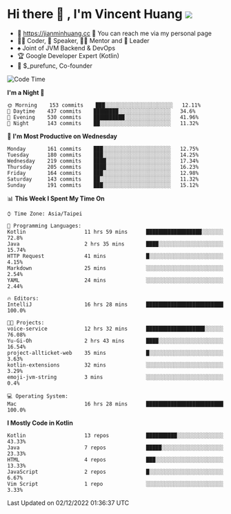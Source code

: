 # Hi there 👋 , I'm Vincent Huang ![](https://komarev.com/ghpvc/?username=Jian-Min-Huang)
- 💎 https://jianminhuang.cc 🙋 You can reach me via my personal page
- 👨‍💻 Coder, 🎤 Speaker, 👨‍🏫 Mentor and 🚀 Leader
- ♠️ Joint of JVM Backend & DevOps
- 🏆 Google Developer Expert (Kotlin)
- 💼 $_purefunc, Co-founder

<!--START_SECTION:waka-->
![Code Time](http://img.shields.io/badge/Code%20Time-1%2C269%20hrs%2014%20mins-blue)

**I'm a Night 🦉** 

```text
🌞 Morning    153 commits    ███░░░░░░░░░░░░░░░░░░░░░░   12.11% 
🌆 Daytime    437 commits    ████████░░░░░░░░░░░░░░░░░   34.6% 
🌃 Evening    530 commits    ██████████░░░░░░░░░░░░░░░   41.96% 
🌙 Night      143 commits    ██░░░░░░░░░░░░░░░░░░░░░░░   11.32%

```
📅 **I'm Most Productive on Wednesday** 

```text
Monday       161 commits    ███░░░░░░░░░░░░░░░░░░░░░░   12.75% 
Tuesday      180 commits    ███░░░░░░░░░░░░░░░░░░░░░░   14.25% 
Wednesday    219 commits    ████░░░░░░░░░░░░░░░░░░░░░   17.34% 
Thursday     205 commits    ████░░░░░░░░░░░░░░░░░░░░░   16.23% 
Friday       164 commits    ███░░░░░░░░░░░░░░░░░░░░░░   12.98% 
Saturday     143 commits    ██░░░░░░░░░░░░░░░░░░░░░░░   11.32% 
Sunday       191 commits    ███░░░░░░░░░░░░░░░░░░░░░░   15.12%

```


📊 **This Week I Spent My Time On** 

```text
⌚︎ Time Zone: Asia/Taipei

💬 Programming Languages: 
Kotlin                   11 hrs 59 mins      ██████████████████░░░░░░░   72.8% 
Java                     2 hrs 35 mins       ████░░░░░░░░░░░░░░░░░░░░░   15.74% 
HTTP Request             41 mins             █░░░░░░░░░░░░░░░░░░░░░░░░   4.15% 
Markdown                 25 mins             ░░░░░░░░░░░░░░░░░░░░░░░░░   2.54% 
YAML                     24 mins             ░░░░░░░░░░░░░░░░░░░░░░░░░   2.44%

🔥 Editors: 
IntelliJ                 16 hrs 28 mins      █████████████████████████   100.0%

🐱‍💻 Projects: 
voice-service            12 hrs 32 mins      ███████████████████░░░░░░   76.08% 
Yu-Gi-Oh                 2 hrs 43 mins       ████░░░░░░░░░░░░░░░░░░░░░   16.54% 
project-allticket-web    35 mins             █░░░░░░░░░░░░░░░░░░░░░░░░   3.63% 
kotlin-extensions        32 mins             ░░░░░░░░░░░░░░░░░░░░░░░░░   3.29% 
emoji-jvm-string         3 mins              ░░░░░░░░░░░░░░░░░░░░░░░░░   0.4%

💻 Operating System: 
Mac                      16 hrs 28 mins      █████████████████████████   100.0%

```

**I Mostly Code in Kotlin** 

```text
Kotlin                   13 repos            ██████████░░░░░░░░░░░░░░░   43.33% 
Java                     7 repos             █████░░░░░░░░░░░░░░░░░░░░   23.33% 
HTML                     4 repos             ███░░░░░░░░░░░░░░░░░░░░░░   13.33% 
JavaScript               2 repos             █░░░░░░░░░░░░░░░░░░░░░░░░   6.67% 
Vim Script               1 repo              ░░░░░░░░░░░░░░░░░░░░░░░░░   3.33%

```



 Last Updated on 02/12/2022 01:36:37 UTC
<!--END_SECTION:waka-->
